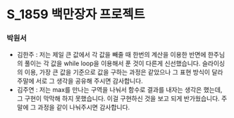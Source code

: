 # S_1859 백만장자 프로젝트

### 박원서

- 김한주 : 저는 제일 큰 값에서 각 값을 빼줄 때 한번의 계산을 이용한 반면에 한주님의 풀이는 각 값을 while loop을 이용해서 푼 것이 다른게 신선했습니다. 슬라이싱의 이용, 가장 큰 값을 기준으로 값을 구하는 과정은 같았으나 그 표현 방식이 달라 주말에 서로 그 생각을 공유해 주시면 감사합니다.<br>
- 김주연 : 저는 max를 만나는 구역을 나눠서 함수로 결과를 내자는 생각은 했는데, 그 구현이 막막해 하지 못했습니다. 이걸 구현하신 것을 보고 되게 반가웠습니다. 주말에 그 과정을 같이 나눠주시면 감사합니다.

